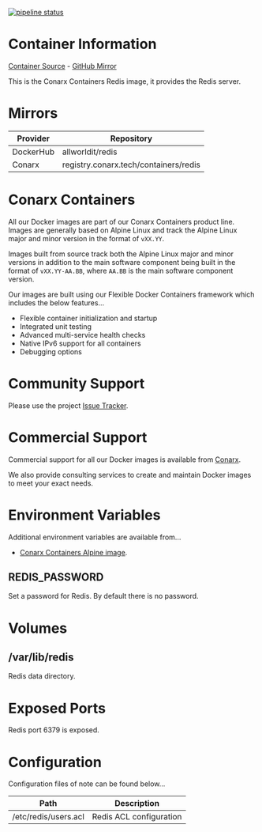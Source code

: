 [![pipeline status](https://gitlab.conarx.tech/containers/redis/badges/main/pipeline.svg)](https://gitlab.conarx.tech/containers/redis/-/commits/main)

# Container Information

[Container Source](https://gitlab.conarx.tech/containers/redis) - [GitHub Mirror](https://github.com/AllWorldIT/containers-redis)

This is the Conarx Containers Redis image, it provides the Redis server.



# Mirrors

|  Provider  |  Repository                            |
|------------|----------------------------------------|
| DockerHub  | allworldit/redis                      |
| Conarx     | registry.conarx.tech/containers/redis |



# Conarx Containers

All our Docker images are part of our Conarx Containers product line. Images are generally based on Alpine Linux and track the
Alpine Linux major and minor version in the format of `vXX.YY`.

Images built from source track both the Alpine Linux major and minor versions in addition to the main software component being
built in the format of `vXX.YY-AA.BB`, where `AA.BB` is the main software component version.

Our images are built using our Flexible Docker Containers framework which includes the below features...

- Flexible container initialization and startup
- Integrated unit testing
- Advanced multi-service health checks
- Native IPv6 support for all containers
- Debugging options



# Community Support

Please use the project [Issue Tracker](https://gitlab.conarx.tech/containers/redis/-/issues).



# Commercial Support

Commercial support for all our Docker images is available from [Conarx](https://conarx.tech).

We also provide consulting services to create and maintain Docker images to meet your exact needs.



# Environment Variables

Additional environment variables are available from...
* [Conarx Containers Alpine image](https://gitlab.conarx.tech/containers/alpine).


## REDIS_PASSWORD

Set a password for Redis. By default there is no password.



# Volumes


## /var/lib/redis

Redis data directory.



# Exposed Ports

Redis port 6379 is exposed.



# Configuration

Configuration files of note can be found below...

| Path                 | Description             |
|----------------------|-------------------------|
| /etc/redis/users.acl | Redis ACL configuration |
